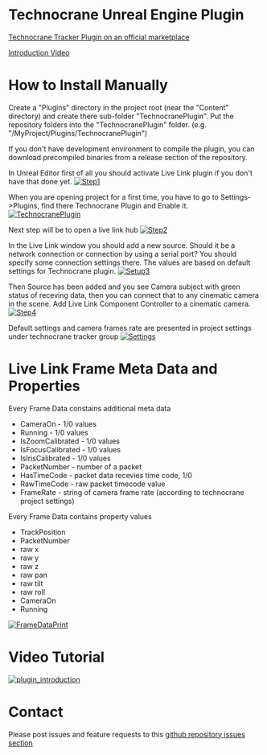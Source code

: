 # Technocrane Unreal Engine Plugin

[Technocrane Tracker Plugin on an official marketplace](https://unrealengine.com/marketplace/en-US/slug/technocrane-tracker?fbclid=IwAR0Fj0Ma3GsJ5hbG-oYZzfJeObZsdd8iSZKVrDtZPjCpr2IUWdOS83wVVsA)

[Introduction Video](https://youtu.be/VPmdLAun9WQ)

# How to Install Manually

  Create a "Plugins" directory in the project root (near the "Content" directory) and create there sub-folder "TechnocranePlugin". Put the repository folders into the "TechnocranePlugin" folder. (e.g. "/MyProject/Plugins/TechnocranePlugin")

  If you don't have development environment to compile the plugin, you can download precompiled binaries from a release section of the repository.

  In Unreal Editor first of all you should activate Live Link plugin if you don't have that done yet.
  [![Step1](https://github.com/technocranes/technocrane-unreal/blob/master/Images/setup_1.jpg)]()

  When you are opening project for a first time, you have to go to Settings->Plugins, find there Technocrane Plugin and Enable it.
[![TechnocranePlugin](https://github.com/technocranes/technocrane-unreal/blob/master/Images/TechnocranePlugin.JPG)]()

  Next step will be to open a live link hub
[![Step2](https://github.com/technocranes/technocrane-unreal/blob/master/Images/setup_2.jpg)]()  

  In the Live Link window you should add a new source. Should it be a network connection or connection by using a serial port? You should specify some connection settings there. The values are based on default settings for Technocrane plugin.
[![Setup3](https://github.com/technocranes/technocrane-unreal/blob/master/Images/setup_3.jpg)]()

 Then Source has been added and you see Camera subject with green status of receving data, then you can connect that to any cinematic camera in the scene. Add Live Link Component Controller to a cinematic camera.
[![Step4](https://github.com/technocranes/technocrane-unreal/blob/master/Images/setup_4.jpg)]()

 Default settings and camera frames rate are presented in project settings under technocrane tracker group
[![Settings](https://github.com/technocranes/technocrane-unreal/blob/master/Images/setup_6.jpg)]()

# Live Link Frame Meta Data and Properties

Every Frame Data constains additional meta data
* CameraOn - 1/0 values
* Running - 1/0 values
* IsZoomCalibrated - 1/0 values
* IsFocusCalibrated - 1/0 values
* IsIrisCalibrated - 1/0 values
* PacketNumber - number of a packet
* HasTimeCode - packet data recevies time code, 1/0
* RawTimeCode - raw packet timecode value
* FrameRate - string of camera frame rate (according to technocrane project settings)

Every Frame Data contains property values
* TrackPosition
* PacketNumber
* raw x
* raw y
* raw z
* raw pan
* raw tilt
* raw roll
* CameraOn
* Running

[![FrameDataPrint](https://github.com/technocranes/technocrane-unreal/blob/master/Images/frame_data_print.jpg)]()


# Video Tutorial

[![plugin_introduction](https://youtu.be/Nxp08jvDGdk)](https://youtu.be/Nxp08jvDGdk)

# Contact

Please post issues and feature requests to this [github repository issues section](https://github.com/technocranes/technocrane-unreal/issues)
